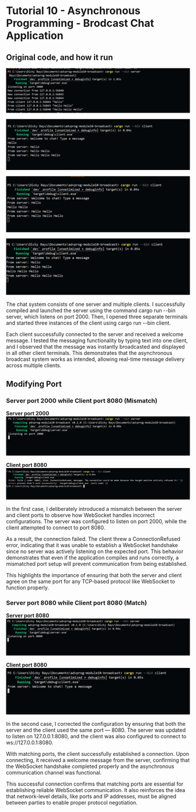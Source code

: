
# Tutorial 10 - Asynchronous Programming - Brodcast Chat Application

## Original code, and how it run

![server](/screenshot/server.png)

![client1](/screenshot/client1.png)

![client2](/screenshot/client2.png)

![client3](/screenshot/client3.png)

The chat system consists of one server and multiple clients. I successfully compiled and launched the server using the command cargo run --bin server, which listens on port 2000. Then, I opened three separate terminals and started three instances of the client using cargo run --bin client.

Each client successfully connected to the server and received a welcome message. I tested the messaging functionality by typing text into one client, and I observed that the message was instantly broadcasted and displayed in all other client terminals. This demonstrates that the asynchronous broadcast system works as intended, allowing real-time message delivery across multiple clients.

## Modifying Port

### Server port 2000 while Client port 8080 (Mismatch)

**Server port 2000**
![Image](/screenshot/server2000.png)

**Client port 8080**
![Image](/screenshot/clienterror.png)

In the first case, I deliberately introduced a mismatch between the server and client ports to observe how WebSocket handles incorrect configurations. The server was configured to listen on port 2000, while the client attempted to connect to port 8080.

As a result, the connection failed. The client threw a ConnectionRefused error, indicating that it was unable to establish a WebSocket handshake since no server was actively listening on the expected port. This behavior demonstrates that even if the application compiles and runs correctly, a mismatched port setup will prevent communication from being established.

This highlights the importance of ensuring that both the server and client agree on the same port for any TCP-based protocol like WebSocket to function properly.

### Server port 8080 while Client port 8080 (Match)

**Server port 8080**
![Image](/screenshot/server8080.png)

**Client port 8080**
![Image](/screenshot/clientsuccess.png)

In the second case, I corrected the configuration by ensuring that both the server and the client used the same port — 8080. The server was updated to listen on 127.0.0.1:8080, and the client was also configured to connect to ws://127.0.0.1:8080.

With matching ports, the client successfully established a connection. Upon connecting, it received a welcome message from the server, confirming that the WebSocket handshake completed properly and the asynchronous communication channel was functional.

This successful connection confirms that matching ports are essential for establishing reliable WebSocket communication. It also reinforces the idea that network-level details, like ports and IP addresses, must be aligned between parties to enable proper protocol negotiation.